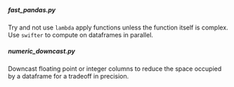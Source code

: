 ##### fast_pandas.py
Try and not use `lambda` apply functions unless the function itself is complex.
Use `swifter` to compute on dataframes in parallel.

##### numeric_downcast.py
Downcast floating point or integer columns to reduce the space occupied by a dataframe for a tradeoff in precision.